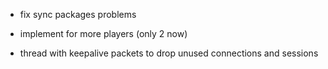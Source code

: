 - fix sync packages problems

- implement for more players (only 2 now)

- thread with keepalive packets to drop unused connections and sessions
